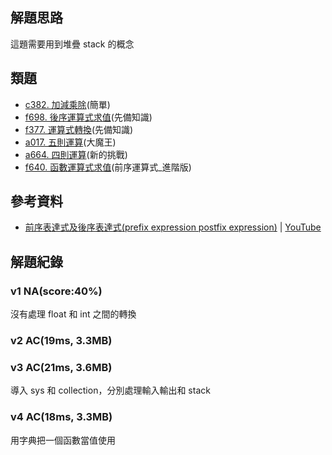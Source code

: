 ## 解題思路

這題需要用到堆疊 stack 的概念 

## 類題
- [c382. 加減乘除](https://zerojudge.tw/ShowProblem?problemid=c382)(簡單)
- [f698. 後序運算式求值](https://zerojudge.tw/ShowProblem?problemid=f698)(先備知識)
- [f377. 運算式轉換](https://zerojudge.tw/ShowProblem?problemid=f377)(先備知識)
- [a017. 五則運算](https://zerojudge.tw/ShowProblem?problemid=a017)(大魔王)
- [a664. 四則運算](https://zerojudge.tw/ShowProblem?problemid=a664)(新的挑戰)
- [f640. 函數運算式求值](https://zerojudge.tw/ShowProblem?problemid=f640)(前序運算式_進階版)

## 參考資料
- [前序表達式及後序表達式(prefix expression postfix expression)](https://www.youtube.com/watch?v=ms2Lrz6l34s) | [YouTube](https://www.youtube.com/)

## 解題紀錄
### v1 NA(score:40%)
沒有處理 float 和 int 之間的轉換

### v2 AC(19ms, 3.3MB)

### v3 AC(21ms, 3.6MB)
導入 sys 和 collection，分別處理輸入輸出和 stack

### v4 AC(18ms, 3.3MB)
用字典把一個函數當值使用